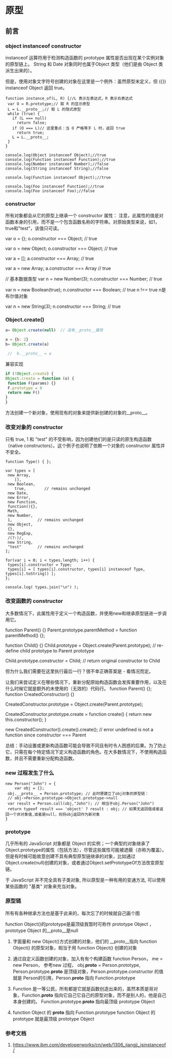 # 原型

## 前言

### object instanceof constructor

instanceof 运算符用于检测构造函数的 prototype 属性是否出现在某个实例对象的原型链上。
String 和 Date 对象同时也属于Object 类型（他们是由 Object 类派生出来的）。

但是，使用对象文字符号创建的对象在这里是一个例外：虽然原型未定义，但 ({}) instanceof Object 返回 true。

```
function instance_of(L, R) {//L 表示左表达式，R 表示右表达式
 var O = R.prototype;// 取 R 的显示原型
 L = L.__proto__;// 取 L 的隐式原型
 while (true) {
   if (L === null)
     return false;
   if (O === L)// 这里重点：当 O 严格等于 L 时，返回 true
     return true;
   L = L.__proto__;
 }
}
```

```
console.log(Object instanceof Object);//true
console.log(Function instanceof Function);//true
console.log(Number instanceof Number);//false
console.log(String instanceof String);//false

console.log(Function instanceof Object);//true

console.log(Foo instanceof Function);//true
console.log(Foo instanceof Foo);//false

```

### constructor

所有对象都会从它的原型上继承一个 constructor 属性：
注意，此属性的值是对函数本身的引用，而不是一个包含函数名称的字符串。对原始类型来说，如1，true和"test"，该值只可读。

var o = {};
o.constructor === Object; // true

var o = new Object;
o.constructor === Object; // true

var a = [];
a.constructor === Array; // true

var a = new Array;
a.constructor === Array // true

// 基本数据类型
var n = new Number(3);
n.constructor === Number; // true

var n = new Boolean(true);
n.constructor === Boolean; // true n !== true n是布尔值对象

var n = new String(3);
n.constructor === String; // true

### Object.create()

```js
a= Object.create(null)  // 没有__proto__属性
```

```js
a = {b: 2}
b= Object.create(a)

 //  b.__proto__ = a
 ```

 兼容实现

 ```js
if (!Object.create) {
 Object.create = function (o) {
  function F(params) {}
  F.prototype = 0
  return new F()
 }
}
 ```

方法创建一个新对象，使用现有的对象来提供新创建的对象的__proto__。

### 改变对象的 constructor

只有 true, 1 和 "test" 的不受影响，因为创建他们的是只读的原生构造函数（native constructors）。这个例子也说明了依赖一个对象的 constructor 属性并不安全。

```
function Type() { };

var types = [
 new Array,
    [],
 new Boolean,
    true,        // remains unchanged
 new Date,
 new Error,
 new Function,
 function(){},
 Math,
 new Number,
 1,           // remains unchanged
 new Object,
 {},
 new RegExp,
 /(?:)/,
 new String,
 "test"       // remains unchanged
];

for(var i = 0; i < types.length; i++) {
 types[i].constructor = Type;
 types[i] = [ types[i].constructor, types[i] instanceof Type, types[i].toString() ];
};

console.log( types.join("\n") );
```

### 改变函数的 constructor

大多数情况下，此属性用于定义一个构造函数，并使用new和继承原型链进一步调用它。

function Parent() {}
Parent.prototype.parentMethod = function parentMethod() {};

function Child() {}
Child.prototype = Object.create(Parent.prototype); // re-define child prototype to Parent prototype

Child.prototype.constructor = Child; // return original constructor to Child

但为什么我们需要在这里执行最后一行？很不幸正确答案是 - 看情况而定。

让我们来尝试定义在哪些情况下，重新分配原始构造函数会发挥重要作用，以及在什么时候它就是额外的未使用的（无效的）代码行。
function Parent() {};
function CreatedConstructor() {}

CreatedConstructor.prototype = Object.create(Parent.prototype);

CreatedConstructor.prototype.create = function create() {
  return new this.constructor();
}

new CreatedConstructor().create().create(); // error undefined is not a function since constructor === Parent

总结：手动设置或更新构造函数可能会导致不同且有时令人困惑的后果。为了防止它，只需在每个特定情况下定义构造函数的角色。在大多数情况下，不使用构造函数，并且不需要重新分配构造函数。

### new 过程发生了什么

```
new Person("John") = {
    var obj = {};
 obj.__proto__ = Person.prototype; // 此时便建立了obj对象的原型链：
 // obj->Person.prototype->Object.prototype->null
 var result = Person.call(obj,"John"); // 相当于obj.Person("John")
 return typeof result === 'object' ? result : obj; // 如果无返回值或者返回一个非对象值,或者是null，则将obj返回作为新对象
}
```

### prototype

几乎所有的 JavaScript 对象都是 Object 的实例；一个典型的对象继承了Object.prototype的属性（包括方法），尽管这些属性可能被遮蔽（亦称为覆盖）。但是有时候可能故意创建不具有典型原型链继承的对象，比如通过Object.create(null)创建的对象，或者通过Object.setPrototypeOf方法改变原型链。

于 JavaScript 并不完全具有子类对象, 所以原型是一种有用的变通方法, 可以使用某些函数的 "基类" 对象来充当对象。

### 原型链

所有有各种继承方法也是基于此来的，每次忘了的时候就自己画个图

function Object()的prototype是最顶级我暂时可称作 prototype Object ，prototype Object 的__proto__是null

1. 字面量和 new Object()方式创建的对象，他们的 __proto__指向 function Object() 的原型对象，相当于用 function Object() 创建的对象

2. 通过自定义函数创建的对象，加入有有个构建函数 function Person， me = new Person， 参考new 过程， obj.__proto__ = Person.prototype, Person.prototype.__proto__ 是顶级对象，Person.prototype.constructor 的值就是 Person的引用，Person.__proto__ 指向 Function.prototype

3. Function 是一等公民，所有都是它就是函数创造出来的，虽然本质是哥对象，Function.__proto__ 指向它自己它自己的原型对象，而不是别人的，他是自己本身创建的。
Function.prototype.__proto__ 指向最顶级 prototype Object

4. function Object 的 __proto__ 指向 Function.prototype function Object 的 prototype 就是最顶级 prototype Object

### 参考文档

1. <https://www.ibm.com/developerworks/cn/web/1306_jiangjj_jsinstanceof/>

